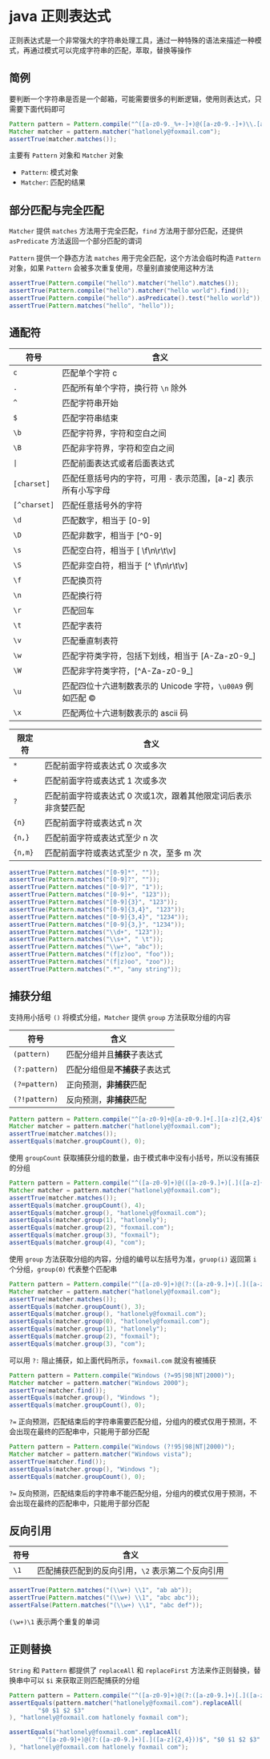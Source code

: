 # java 正则表达式

正则表达式是一个非常强大的字符串处理工具，通过一种特殊的语法来描述一种模式，再通过模式可以完成字符串的匹配，萃取，替换等操作

## 简例

要判断一个字符串是否是一个邮箱，可能需要很多的判断逻辑，使用则表达式，只需要下面代码即可

``` java
Pattern pattern = Pattern.compile("^([a-z0-9._%+-]+)@([a-z0-9.-]+)\\.[a-z]{2,4}$");
Matcher matcher = pattern.matcher("hatlonely@foxmail.com");
assertTrue(matcher.matches());
```

主要有 `Pattern` 对象和 `Matcher` 对象

- `Pattern`: 模式对象
- `Matcher`: 匹配的结果

## 部分匹配与完全匹配

`Matcher` 提供 `matches` 方法用于完全匹配，`find` 方法用于部分匹配，还提供 `asPredicate` 方法返回一个部分匹配的谓词

`Pattern` 提供一个静态方法 `matches` 用于完全匹配，这个方法会临时构造 `Pattern` 对象，如果 `Pattern` 会被多次重复使用，尽量别直接使用这种方法

``` java
assertTrue(Pattern.compile("hello").matcher("hello").matches());         // 完全匹配
assertTrue(Pattern.compile("hello").matcher("hello world").find());      // 部分匹配
assertTrue(Pattern.compile("hello").asPredicate().test("hello world"));  // 部分匹配
assertTrue(Pattern.matches("hello", "hello"));                           // 完全匹配
```

## 通配符

|      符号     |                              含义                              |
|---------------|----------------------------------------------------------------|
| `c`           | 匹配单个字符 c                                                 |
| `.`           | 匹配所有单个字符，换行符 `\n` 除外                             |
| `^`           | 匹配字符串开始                                                 |
| `$`           | 匹配字符串结束                                                 |
| `\b`          | 匹配字符界，字符和空白之间                                     |
| `\B`          | 匹配非字符界，字符和空白之间                                   |
| `\|`          | 匹配前面表达式或者后面表达式                                   |
| `[charset]`   | 匹配任意括号内的字符，可用 `-` 表示范围，[a-z] 表示所有小写字母|
| `[^charset]`  | 匹配任意括号外的字符                                           |
| `\d`          | 匹配数字，相当于 [0-9]                                         |
| `\D`          | 匹配非数字，相当于 [^0-9]                                      |
| `\s`          | 匹配空白符，相当于 [ \f\n\r\t\v]                               |
| `\S`          | 匹配非空白符，相当于 [^ \f\n\r\t\v]                            |
| `\f`          | 匹配换页符                                                     |
| `\n`          | 匹配换行符                                                     |
| `\r`          | 匹配回车                                                       |
| `\t`          | 匹配字表符                                                     |
| `\v`          | 匹配垂直制表符                                                 |
| `\w`          | 匹配字符类字符，包括下划线，相当于 [A-Za-z0-9_]                |
| `\W`          | 匹配非字符类字符，[^A-Za-z0-9_]                                |
| `\u`          | 匹配四位十六进制数表示的 Unicode 字符，`\u00A9` 例如匹配 ©     |
| `\x`          | 匹配两位十六进制数表示的 ascii 码                              |

|     限定符    |                              含义                              |
|---------------|----------------------------------------------------------------|
| `*`           | 匹配前面字符或表达式 0 次或多次                                |
| `+`           | 匹配前面字符或表达式 1 次或多次                                |
| `?`           | 匹配前面字符或表达式 0 次或1次，跟着其他限定词后表示非贪婪匹配 |
| `{n}`         | 匹配前面字符或表达式 n 次                                      |
| `{n,}`        | 匹配前面字符或表达式至少 n 次                                  |
| `{n,m}`       | 匹配前面字符或表达式至少 n 次，至多 m 次                       |

``` java
assertTrue(Pattern.matches("[0-9]*", ""));
assertTrue(Pattern.matches("[0-9]?", ""));
assertTrue(Pattern.matches("[0-9]?", "1"));
assertTrue(Pattern.matches("[0-9]+", "123"));
assertTrue(Pattern.matches("[0-9]{3}", "123"));
assertTrue(Pattern.matches("[0-9]{3,4}", "123"));
assertTrue(Pattern.matches("[0-9]{3,4}", "1234"));
assertTrue(Pattern.matches("[0-9]{3,}", "1234"));
assertTrue(Pattern.matches("\\d+", "123"));
assertTrue(Pattern.matches("\\s+", " \t"));
assertTrue(Pattern.matches("\\w+", "abc"));
assertTrue(Pattern.matches("(f|z)oo", "foo"));
assertTrue(Pattern.matches("(f|z)oo", "zoo"));
assertTrue(Pattern.matches(".*", "any string"));
```

## 捕获分组

支持用小括号 `()` 将模式分组，`Matcher` 提供 `group` 方法获取分组的内容

|      符号     |                              含义                              |
|---------------|----------------------------------------------------------------|
| `(pattern)`   | 匹配分组并且**捕获**子表达式                                   |
| `(?:pattern)` | 匹配分组但是**不捕获**子表达式                                 |
| `(?=pattern)` | 正向预测，**非捕获**匹配                                       |
| `(?!pattern)` | 反向预测，**非捕获**匹配                                       |

``` java
Pattern pattern = Pattern.compile("^[a-z0-9]+@[a-z0-9.]+[.][a-z]{2,4}$");
Matcher matcher = pattern.matcher("hatlonely@foxmail.com");
assertTrue(matcher.matches());
assertEquals(matcher.groupCount(), 0);
```

使用 `groupCount` 获取捕获分组的数量，由于模式串中没有小括号，所以没有捕获的分组

``` java
Pattern pattern = Pattern.compile("^([a-z0-9]+)@(([a-z0-9.]+)[.]([a-z]{2,4}))$");
Matcher matcher = pattern.matcher("hatlonely@foxmail.com");
assertTrue(matcher.matches());
assertEquals(matcher.groupCount(), 4);
assertEquals(matcher.group(), "hatlonely@foxmail.com");
assertEquals(matcher.group(1), "hatlonely");
assertEquals(matcher.group(2), "foxmail.com");
assertEquals(matcher.group(3), "foxmail");
assertEquals(matcher.group(4), "com");
```

使用 `group` 方法获取分组的内容，分组的编号以左括号为准，`gruop(i)` 返回第 `i` 个分组，`group(0)` 代表整个匹配串

``` java
Pattern pattern = Pattern.compile("^([a-z0-9]+)@(?:([a-z0-9.]+)[.]([a-z]{2,4}))$");
Matcher matcher = pattern.matcher("hatlonely@foxmail.com");
assertTrue(matcher.matches());
assertEquals(matcher.groupCount(), 3);
assertEquals(matcher.group(), "hatlonely@foxmail.com");
assertEquals(matcher.group(0), "hatlonely@foxmail.com");
assertEquals(matcher.group(1), "hatlonely");
assertEquals(matcher.group(2), "foxmail");
assertEquals(matcher.group(3), "com");
```

可以用 `?:` 阻止捕获，如上面代码所示，`foxmail.com` 就没有被捕获

``` java
Pattern pattern = Pattern.compile("Windows (?=95|98|NT|2000)");
Matcher matcher = pattern.matcher("Windows 2000");
assertTrue(matcher.find());
assertEquals(matcher.group(), "Windows ");
assertEquals(matcher.groupCount(), 0);
```

`?=` 正向预测，匹配结束后的字符串需要匹配分组，分组内的模式仅用于预测，不会出现在最终的匹配串中，只能用于部分匹配

``` java
Pattern pattern = Pattern.compile("Windows (?!95|98|NT|2000)");
Matcher matcher = pattern.matcher("Windows vista");
assertTrue(matcher.find());
assertEquals(matcher.group(), "Windows ");
assertEquals(matcher.groupCount(), 0);
```

`?=` 反向预测，匹配结束后的字符串不能匹配分组，分组内的模式仅用于预测，不会出现在最终的匹配串中，只能用于部分匹配

## 反向引用

|      符号     |                              含义                              |
|---------------|----------------------------------------------------------------|
| `\1`          | 匹配捕获匹配到的反向引用，`\2` 表示第二个反向引用              |

``` java
assertTrue(Pattern.matches("(\\w+) \\1", "ab ab"));
assertTrue(Pattern.matches("(\\w+) \\1", "abc abc"));
assertFalse(Pattern.matches("(\\w+) \\1", "abc def"));
```

`(\w+)\1` 表示两个重复的单词

## 正则替换

`String` 和 `Pattern` 都提供了 `replaceAll` 和 `replaceFirst` 方法来作正则替换，替换串中可以 `$i` 来获取正则匹配捕获的分组

``` java
Pattern pattern = Pattern.compile("^([a-z0-9]+)@(?:([a-z0-9.]+)[.]([a-z]{2,4}))$");
assertEquals(pattern.matcher("hatlonely@foxmail.com").replaceAll(
        "$0 $1 $2 $3"
), "hatlonely@foxmail.com hatlonely foxmail com");

assertEquals("hatlonely@foxmail.com".replaceAll(
        "^([a-z0-9]+)@(?:([a-z0-9.]+)[.]([a-z]{2,4}))$", "$0 $1 $2 $3"
), "hatlonely@foxmail.com hatlonely foxmail com");
```
